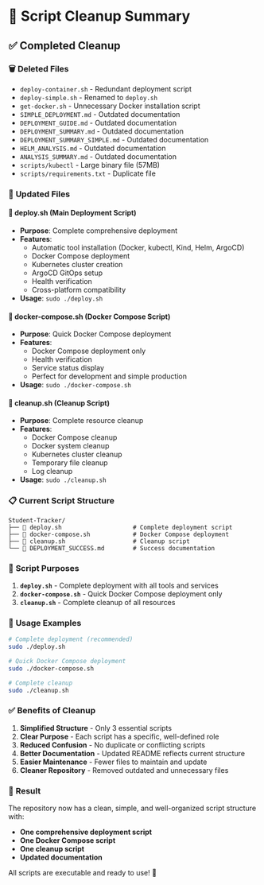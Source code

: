 # 🧹 Script Cleanup Summary

## ✅ **Completed Cleanup**

### 🗑️ **Deleted Files**
- `deploy-container.sh` - Redundant deployment script
- `deploy-simple.sh` - Renamed to `deploy.sh`
- `get-docker.sh` - Unnecessary Docker installation script
- `SIMPLE_DEPLOYMENT.md` - Outdated documentation
- `DEPLOYMENT_GUIDE.md` - Outdated documentation
- `DEPLOYMENT_SUMMARY.md` - Outdated documentation
- `DEPLOYMENT_SUMMARY_SIMPLE.md` - Outdated documentation
- `HELM_ANALYSIS.md` - Outdated documentation
- `ANALYSIS_SUMMARY.md` - Outdated documentation
- `scripts/kubectl` - Large binary file (57MB)
- `scripts/requirements.txt` - Duplicate file

### 📝 **Updated Files**

#### 🚀 **deploy.sh** (Main Deployment Script)
- **Purpose**: Complete comprehensive deployment
- **Features**:
  - Automatic tool installation (Docker, kubectl, Kind, Helm, ArgoCD)
  - Docker Compose deployment
  - Kubernetes cluster creation
  - ArgoCD GitOps setup
  - Health verification
  - Cross-platform compatibility
- **Usage**: `sudo ./deploy.sh`

#### 🐳 **docker-compose.sh** (Docker Compose Script)
- **Purpose**: Quick Docker Compose deployment
- **Features**:
  - Docker Compose deployment only
  - Health verification
  - Service status display
  - Perfect for development and simple production
- **Usage**: `sudo ./docker-compose.sh`

#### 🧹 **cleanup.sh** (Cleanup Script)
- **Purpose**: Complete resource cleanup
- **Features**:
  - Docker Compose cleanup
  - Docker system cleanup
  - Kubernetes cluster cleanup
  - Temporary file cleanup
  - Log cleanup
- **Usage**: `sudo ./cleanup.sh`

### 📋 **Current Script Structure**

```
Student-Tracker/
├── 🚀 deploy.sh                    # Complete deployment script
├── 🐳 docker-compose.sh            # Docker Compose deployment
├── 🧹 cleanup.sh                   # Cleanup script
└── 📖 DEPLOYMENT_SUCCESS.md        # Success documentation
```

### 🎯 **Script Purposes**

1. **`deploy.sh`** - Complete deployment with all tools and services
2. **`docker-compose.sh`** - Quick Docker Compose deployment only
3. **`cleanup.sh`** - Complete cleanup of all resources

### 🔧 **Usage Examples**

```bash
# Complete deployment (recommended)
sudo ./deploy.sh

# Quick Docker Compose deployment
sudo ./docker-compose.sh

# Complete cleanup
sudo ./cleanup.sh
```

### ✅ **Benefits of Cleanup**

1. **Simplified Structure** - Only 3 essential scripts
2. **Clear Purpose** - Each script has a specific, well-defined role
3. **Reduced Confusion** - No duplicate or conflicting scripts
4. **Better Documentation** - Updated README reflects current structure
5. **Easier Maintenance** - Fewer files to maintain and update
6. **Cleaner Repository** - Removed outdated and unnecessary files

### 🎉 **Result**

The repository now has a clean, simple, and well-organized script structure with:
- **One comprehensive deployment script**
- **One Docker Compose script**
- **One cleanup script**
- **Updated documentation**

All scripts are executable and ready to use! 🚀